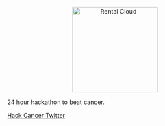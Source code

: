 <p align="center">
<img alt="Rental Cloud" src="https://github.com/raynescc/hackcancer/blob/master/images/logo.svg" height="200" />
</p>

24 hour hackathon to beat cancer.

[Hack Cancer Twitter](https://twitter.com/hack_cancer)
